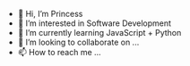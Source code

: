 - 👋 Hi, I’m Princess
- 👀 I’m interested in Software Development
- 🌱 I’m currently learning JavaScript + Python
- 💞️ I’m looking to collaborate on ...
- 📫 How to reach me ...

<!---
pflemi/pflemi is a ✨ special ✨ repository because its `README.md` (this file) appears on your GitHub profile.
You can click the Preview link to take a look at your changes.
--->
